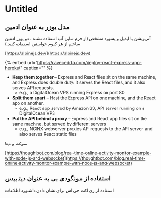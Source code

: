 # Untitled

## مدل یوزر به عنوان ادمین

آتریزیشن با ایمیل و پسورد مشخص \(‌از فرم ساین آپ استفاده نشده ، دو یوزر ادمین ساختم از هر کدوم خواستین اسففاده کنید.\)

[https://alpinejs.dev/](https://alpinejs.dev/)

{% embed url="https://daveceddia.com/deploy-react-express-app-heroku/" caption="" %}

* **Keep them together** – Express and React files sit on the same machine, and Express does double duty: it serves the React files, and it also serves API requests.
  * e.g., a DigitalOcean VPS running Express on port 80
* **Split them apart** – Host the Express API on one machine, and the React app on another.
  * e.g., React app served by Amazon S3, API server running on a DigitalOcean VPS
* **Put the API behind a proxy** – Express and React app files sit on the same machine, but served by different servers
  * e.g., NGINX webserver proxies API requests to the API server, and also serves React static files

سوکت و دیتا

[https://thoughtbot.com/blog/real-time-online-activity-monitor-example-with-node-js-and-websocket](https://thoughtbot.com/blog/real-time-online-activity-monitor-example-with-node-js-and-websocket)

## استفاده از مونگودی بی به عنوان دیتابیس

استفاده از ری اکت جی اس برای نشان دادن داشبورد اطلاعات

